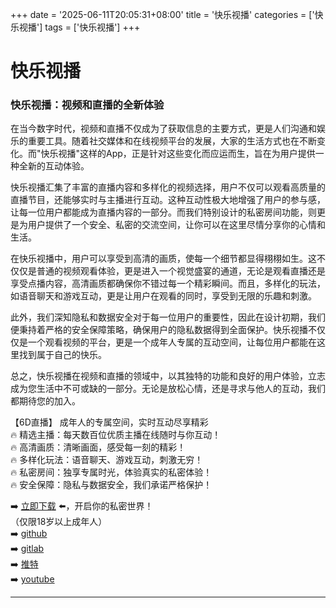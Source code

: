 +++
date = '2025-06-11T20:05:31+08:00'
title = '快乐视播'
categories = ['快乐视播']
tags = ['快乐视播']
+++

# 快乐视播

### 快乐视播：视频和直播的全新体验

在当今数字时代，视频和直播不仅成为了获取信息的主要方式，更是人们沟通和娱乐的重要工具。随着社交媒体和在线视频平台的发展，大家的生活方式也在不断变化。而"快乐视播"这样的App，正是针对这些变化而应运而生，旨在为用户提供一种全新的互动体验。

快乐视播汇集了丰富的直播内容和多样化的视频选择，用户不仅可以观看高质量的直播节目，还能够实时与主播进行互动。这种互动性极大地增强了用户的参与感，让每一位用户都能成为直播内容的一部分。而我们特别设计的私密房间功能，则更是为用户提供了一个安全、私密的交流空间，让你可以在这里尽情分享你的心情和生活。

在快乐视播中，用户可以享受到高清的画质，使每一个细节都显得栩栩如生。这不仅仅是普通的视频观看体验，更是进入一个视觉盛宴的通道，无论是观看直播还是享受点播内容，高清画质都确保你不错过每一个精彩瞬间。而且，多样化的玩法，如语音聊天和游戏互动，更是让用户在观看的同时，享受到无限的乐趣和刺激。

此外，我们深知隐私和数据安全对于每一位用户的重要性，因此在设计初期，我们便秉持着严格的安全保障策略，确保用户的隐私数据得到全面保护。快乐视播不仅仅是一个观看视频的平台，更是一个成年人专属的互动空间，让每位用户都能在这里找到属于自己的快乐。

总之，快乐视播在视频和直播的领域中，以其独特的功能和良好的用户体验，立志成为您生活中不可或缺的一部分。无论是放松心情，还是寻求与他人的互动，我们都期待您的加入。

【6D直播】
成年人的专属空间，实时互动尽享精彩  
🔥 精选主播：每天数百位优质主播在线随时与你互动！  
🔥 高清画质：清晰画面，感受每一刻的精彩！  
🔥 多样化玩法：语音聊天、游戏互动，刺激无穷！  
🔥 私密房间：独享专属时光，体验真实的私密体验！  
🔥 安全保障：隐私与数据安全，我们承诺严格保护！  

➡️ [立即下载](https://down123.s3.ap-east-1.amazonaws.com/down/down.html?channelCode=blog) ⬅️，开启你的私密世界！  
（仅限18岁以上成年人）  
➡️ [github](https://aldult-live.github.io/)  
➡️ [gitlab](https://seo-09598d.gitlab.io/)  
➡️ [推特](https://x.com/wegame33)  
➡️ [youtube](https://www.youtube.com/@6Dlive)  

---
